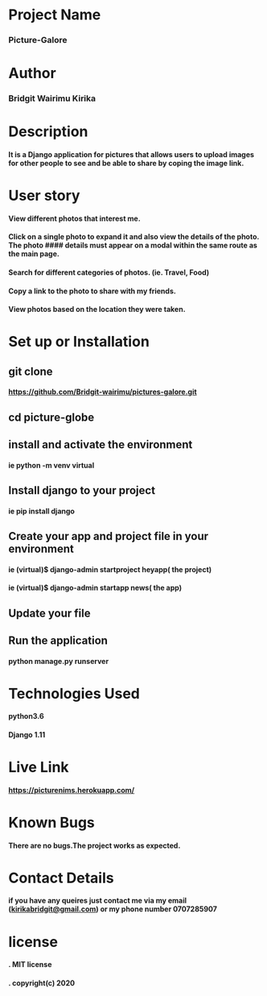# Project Name
### Picture-Galore

# Author 
### Bridgit Wairimu Kirika

# Description
#### It is a Django application for pictures that allows users to upload images for other people to see and be able to share by coping the image link.

# User story
#### View different photos that interest me.
#### Click on a single photo to expand it and also view the details of the photo. The photo #### details must appear on a modal within the same route as the main page.
#### Search for different categories of photos. (ie. Travel, Food)
#### Copy a link to the photo to share with my friends.
#### View photos based on the location they were taken.

# Set up or Installation

## git clone
#### https://github.com/Bridgit-wairimu/pictures-galore.git

## cd picture-globe

## install and activate the environment
#### ie python -m venv virtual 

## Install django to your project
#### ie pip install django

## Create your app and project file in your environment

#### ie (virtual)$ django-admin startproject heyapp( the project)

#### ie (virtual)$ django-admin startapp news( the app)


## Update your file

## Run the application
#### python manage.py runserver

# Technologies Used

#### python3.6
#### Django 1.11

# Live Link
#### https://picturenims.herokuapp.com/

# Known Bugs
#### There are no bugs.The project works as expected.

# Contact Details

#### if you have any queires just contact me via my email (kirikabridgit@gmail.com) or my phone number 0707285907

# license

#### . MIT license
#### . copyright(c) 2020

